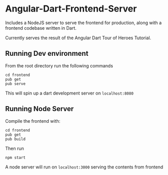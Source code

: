 # Angular-Dart-Frontend-Server

Includes a NodeJS server to serve the frontend for production, 
along with a frontend codebase written in Dart.

Currently serves the result of the Angular Dart Tour of Heroes Tutorial.

## Running Dev environment
From the root directory run the following commands

```
cd frontend
pub get
pub serve
```

This will spin up a dart development server on `localhost:8080`

## Running Node Server

Compile the frontend with:
```$xslt
cd frontend
pub get
pub build
```

Then run
```$xslt
npm start
```
A node server will run on `localhost:3000` serving the contents from frontend
